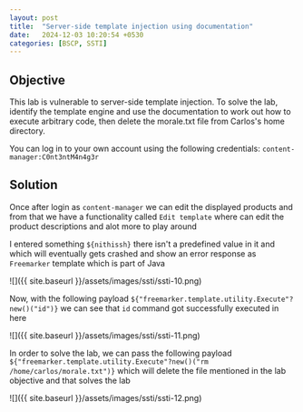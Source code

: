 ```yaml
---
layout: post
title:  "Server-side template injection using documentation"
date:   2024-12-03 10:20:54 +0530
categories: [BSCP, SSTI]
---
```


## Objective 

This lab is vulnerable to server-side template injection. To solve the lab, identify the template engine and use the documentation to work out how to execute arbitrary code, then delete the morale.txt file from Carlos's home directory.

You can log in to your own account using the following credentials: `content-manager:C0nt3ntM4n4g3r`

## Solution 

Once after login as `content-manager` we can edit the displayed products and from that we have a functionality called `Edit template` where can edit the product descriptions and alot more to play around 

I entered something `${nithissh}` there isn't a predefined value in it and which will eventually gets crashed and show an error response as `Freemarker` template which is part of Java 

![]({{ site.baseurl }}/assets/images/ssti/ssti-10.png)

Now, with the following payload `${"freemarker.template.utility.Execute"?new()("id")}` we can see that `id` command got successfully executed in here 

![]({{ site.baseurl }}/assets/images/ssti/ssti-11.png)

In order to solve the lab, we can pass the following payload `${"freemarker.template.utility.Execute"?new()("rm /home/carlos/morale.txt")}` which will delete the file mentioned in the lab objective and that solves the lab 

![]({{ site.baseurl }}/assets/images/ssti/ssti-12.png)